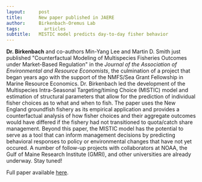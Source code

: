 ```yaml
---
layout:     post
title:      New paper published in JAERE
author:     Birkenbach-Oremus Lab
tags: 		  articles
subtitle:  	MISTIC model predicts day-to-day fisher behavior
---
```

<!-- Start Writing Below in Markdown -->
**Dr. Birkenbach** and co-authors Min-Yang Lee and Martin D. Smith just published "Counterfactual Modeling of Multispecies Fisheries Outcomes under Market-Based Regulation" in the *Journal of the Association of Environmental and Resource Economists*, the culmination of a project that began years ago with the support of the NMFS/Sea Grant Fellowship in Marine Resource Economics. Dr. Birkenbach led the development of the Multispecies Intra-Seasonal Targeting/timing Choice (MISTIC) model and estimation of structural parameters that allow for the prediction of individual fisher choices as to what and when to fish. The paper uses the New England groundfish fishery as its empirical application and provides a counterfactual analysis of how fisher choices and their aggregate outcomes would have differed if the fishery had not transitioned to quota/catch share management. Beyond this paper, the MISTIC model has the potential to serve as a tool that can inform management decisions by predicting behavioral responses to policy or environmental changes that have not yet occured. A number of follow-up projects with collaborators at NOAA, the Gulf of Maine Research Institute (GMRI), and other universities are already underway. Stay tuned! 


Full paper available [here](https://www.journals.uchicago.edu/doi/10.1086/727356).
